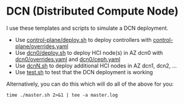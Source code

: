 # DCN (Distributed Compute Node)

I use these templates and scripts to simulate a DCN deployment.

- Use [control-plane/deploy.sh](control-plane/deploy.sh) to deploy controllers with [control-plane/overrides.yaml](control-plane/overrides.yaml)
- Use [dcn0/deploy.sh](dcn0/deploy.sh) to deploy HCI node(s) in AZ dcn0 with [dcn0/overrides.yaml](dcn0/overrides.yaml) and [dcn0/ceph.yaml](dcn0/ceph.yaml)
- Use [dcnN.sh](dcnN.sh) to deploy additional HCI nodes in AZ dcn1, dcn2, ... 
- Use [test.sh](test.sh) to test that the DCN deployment is working

Alternatively, you can do this which will do all of the above for you:

`time ./master.sh 2>&1 | tee -a master.log`
